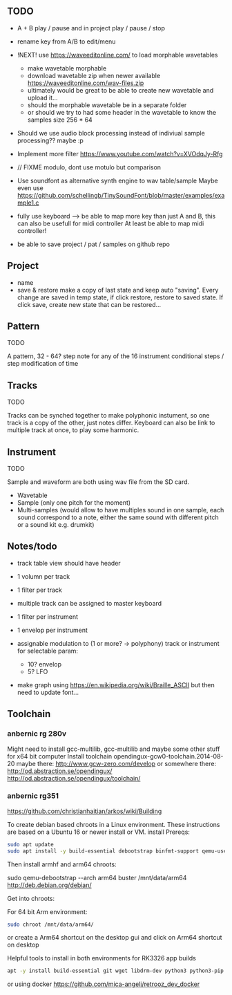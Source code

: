 ## TODO

- A + B play / pause and in project play / pause / stop

- rename key from A/B to edit/menu 

- !NEXT! use https://waveeditonline.com/ to load morphable wavetables
    - make wavetable morphable
    - download wavetable zip when newer available https://waveeditonline.com/wav-files.zip
    - ultimately would be great to be able to create new wavetable and upload it...
    - should the morphable wavetable be in a separate folder
    - or should we try to had some header in the wavetable to know the samples size 256 * 64

- Should we use audio block processing instead of indiviual sample processing?? maybe :p

- Implement more filter https://www.youtube.com/watch?v=XVOdqJy-Rfg

- // FIXME modulo, dont use motulo but comparison

- Use soundfont as alternative synth engine to wav table/sample
            Maybe even use https://github.com/schellingb/TinySoundFont/blob/master/examples/example1.c

- fully use keyboard --> be able to map more key than just A and B, this can also be usefull for midi controller
    At least be able to map midi controller!

- be able to save project / pat / samples on github repo

## Project

- name
- save & restore
make a copy of last state and keep auto "saving". Every change are saved in temp state, if click restore, restore to saved state.
If click save, create new state that can be restored...

## Pattern

TODO

A pattern, 32 - 64? step note for any of the 16 instrument
conditional steps / step modification of time

## Tracks

TODO

Tracks can be synched together to make polyphonic instument, so one track is a copy of the other, just notes differ.
Keyboard can also be link to multiple track at once, to play some harmonic.

## Instrument

TODO

Sample and waveform are both using wav file from the SD card.

- Wavetable
- Sample (only one pitch for the moment)
- Multi-samples (would allow to have multiples sound in one sample, each sound correspond to a note, either the same sound with different pitch or a sound kit e.g. drumkit)

## Notes/todo

- track table view should have header
- 1 volumn per track
- 1 filter per track
- multiple track can be assigned to master keyboard
- 1 filter per instrument
- 1 envelop per instrument
- assignable modulation to (1 or more? -> polyphony) track or instrument for selectable param:
    - 10? envelop 
    - 5? LFO

- make graph using https://en.wikipedia.org/wiki/Braille_ASCII but then need to update font...

## Toolchain
### anbernic rg 280v

Might need to install gcc-multilib, gcc-multilib and maybe some other stuff for x64 bit computer
Install toolchain opendingux-gcw0-toolchain.2014-08-20
maybe there: http://www.gcw-zero.com/develop
or somewhere there: http://od.abstraction.se/opendingux/
                    http://od.abstraction.se/opendingux/toolchain/

### anbernic rg351

https://github.com/christianhaitian/arkos/wiki/Building

To create debian based chroots in a Linux environment.
These instructions are based on a Ubuntu 16 or newer install or VM.
install Prereqs:

```sh
sudo apt update
sudo apt install -y build-essential debootstrap binfmt-support qemu-user-static
```

Then install armhf and arm64 chroots:

sudo qemu-debootstrap --arch arm64 buster /mnt/data/arm64 http://deb.debian.org/debian/

Get into chroots:

For 64 bit Arm environment:
```sh
sudo chroot /mnt/data/arm64/
```
or create a Arm64 shortcut on the desktop gui and click on Arm64 shortcut on desktop


Helpful tools to install in both environments for RK3326 app builds

```sh
apt -y install build-essential git wget libdrm-dev python3 python3-pip python3-setuptools python3-wheel ninja-build libopenal-dev premake4 autoconf libevdev-dev ffmpeg libsnappy-dev libboost-tools-dev magics++ libboost-thread-dev libboost-all-dev pkg-config zlib1g-dev libpng-dev libsdl2-dev clang cmake cmake-data libarchive13 libcurl4 libfreetype6-dev libjsoncpp1 librhash0 libuv1 mercurial mercurial-common libgbm-dev libsdl2-ttf-2.0-0 libsdl2-ttf-dev
```

or using docker https://github.com/mica-angeli/retrooz_dev_docker
